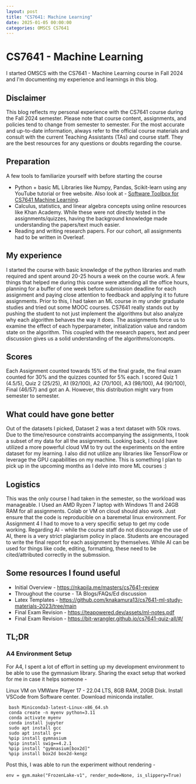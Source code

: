 ```yaml
---
layout: post
title: "CS7641: Machine Learning"
date: 2025-01-05 00:00:00
categories: OMSCS CS7641
---
```


# CS7641 - Machine Learning

I started OMSCS with the CS7641 - Machine Learning course in Fall 2024 and I'm documenting my experience and learnings in this blog. 

## Disclaimer
This blog reflects my personal experience with the CS7641 course during the Fall 2024 semester. Please note that course content, assignments, and policies tend to change from semester to semester. For the most accurate and up-to-date information, always refer to the official course materials and consult with the current Teaching Assistants (TAs) and course staff. They are the best resources for any questions or doubts regarding the course.

## Preparation 
A few tools to familiarize yourself with before starting the course 
- Python + basic ML Libraries like Numpy, Pandas, Scikit-learn using any YouTube tutorial or free website. Also look at - [Software Toolbox for CS7641 Machine Learning](https://sites.gatech.edu/omscs7641/2024/02/07/software-toolbox-for-cs7641-machine-learning/).
- Calculus, statistics, and linear algebra concepts using online resources like Khan Academy. While these were not directly tested in the assignments/quizzes, having the background knowledge made understanding the papers/text much easier.
- Reading and writing research papers. For our cohort, all assignments had to be written in Overleaf.

## My experience 
I started the course with basic knowledge of the python libraries and math required and spent around 20-25 hours a week on the course work. A few things that helped me during this course were attending all the office hours, planning for a buffer of one week before submission deadline for each assignment and paying close attention to feedback and applying it to future assignments. Prior to this, I had taken an ML course in my under graduate studies and tried out some MOOC courses. CS7641 really stands out by pushing the student to not just implement the algorithms but also analyze why each algorithm behaves the way it does. The assignments force us to examine the effect of each hyperparameter, initialization value and random state on the algorithm. This coupled with the research papers, text and peer discussion gives us a solid understanding of the algorithms/concepts.

## Scores 
Each Assignment counted towards 15% of the final grade, the final exam counted for 30% and the quizzes counted for 5% each. I scored Quiz 1 (4.5/5), Quiz 2 (25/25), A1 (92/100), A2 (70/100), A3 (98/100), A4 (90/100), Final (46/57) and got an A. However, this distribution might vary from semester to semester.

## What could have gone better 
Out of the datasets I picked, Dataset 2 was a text dataset with 50k rows. Due to the time/resource constraints accompanying the assignments, I took a subset of my data for all the assignments. Looking back, I could have utilized a more powerful cloud VM to try out the experiments on the entire dataset for my learning. I also did not utilize any libraries like TensorFlow or leverage the GPU capabilities on my machine. This is something I plan to pick up in the upcoming months as I delve into more ML courses :)

## Logistics 
This was the only course I had taken in the semester, so the workload was manageable. I Used an AMD Ryzen 7 laptop with Windows 11 and 24GB RAM for all assignments. Colab or VM on cloud should also work. Just ensure that the code is reproducible on a baremetal linux environment. For Assignment 4 I had to move to a very specific setup to get my code working. Regarding AI - while the course staff do not discourage the use of AI, there is a very strict plagiarism policy in place. Students are encouraged to write the final report for each assignment by themselves. While AI can be used for things like code, editing, formatting, these need to be cited/attributed correctly in the submssion.

## Some resources I found useful 
- Initial Overview - https://nkapila.me/masters/cs7641-review
- Throughout the course - TA Blogs/FAQs/Ed discussion
- Latex Templates - https://github.com/knakamura13/cs7641-ml-study-materials-2023/tree/main
- Final Exam Revision - https://teapowered.dev/assets/ml-notes.pdf
- Final Exam Revision - https://bit-wrangler.github.io/cs7641-quiz-all/#/

## TL;DR

### A4 Environment Setup
For A4, I spent a lot of effort in setting up my development environment to be able to use the gymnasium library. Sharing the exact setup that worked for me in case it helps someone -

Linux VM on VMWare Player 17 - 22.04 LTS, 8GB RAM, 20GB Disk. 
Install VSCode from Software center.
Download miniconda installer.
```
 bash Miniconda3-latest-Linux-x86_64.sh 
 conda create -n myenv python=3.11 
 conda activate myenv 
 conda install jupyter 
 sudo apt install gcc 
 sudo apt install g++ 
 %pip install gymnasium 
 %pip install swig==4.2.1 
 %pip install "gymnasium[box2d]" 
 %pip install box2d box2d-kengz
```

Post this, I was able to run the experiment without rendering - 
```
env = gym.make("FrozenLake-v1", render_mode=None, is_slippery=True)
```
